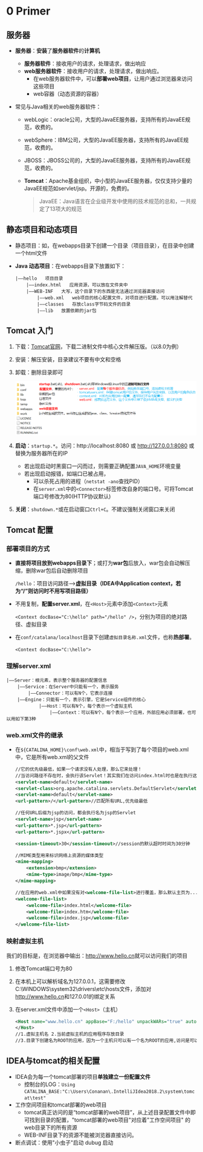 # 0 Primer

## 服务器

* **服务器**：**安装**了**服务器软件**的**计算机**

    * **服务器软件**：接收用户的请求，处理请求，做出响应
    * **web服务器软件**：接收用户的请求，处理请求，做出响应。
        * 在web服务器软件中，可以**部署web项目**，让用户通过浏览器来访问这些项目
        * web容器（动态资源的容器）

* 常见与Java相关的web服务器软件：

    * webLogic：oracle公司，大型的JavaEE服务器，支持所有的JavaEE规范，收费的。

    * webSphere：IBM公司，大型的JavaEE服务器，支持所有的JavaEE规范，收费的。

    * JBOSS：JBOSS公司的，大型的JavaEE服务器，支持所有的JavaEE规范，收费的。

    * **Tomcat**：Apache基金组织，中小型的JavaEE服务器，仅仅支持少量的JavaEE规范如servlet/jsp。开源的，免费的。

        > JavaEE：Java语言在企业级开发中使用的技术规范的总和，一共规定了13项大的规范



## 静态项目和动态项目

* 静态项目：如，在webapps目录下创建一个目录（项目目录），在目录中创建一个html文件

* **Java 动态项目**：在webapps目录下放置如下：

    ```
    |——hello   项目目录
    	|——index.html   应用资源，可以放在文件夹中
      	|——WEB-INF   大写，这个目录下的东西是无法通过浏览器直接访问
      		|——web.xml   web项目的核心配置文件，对项目进行配置。可以用注解替代
      		|——classes   存放class字节码文件的目录
      		|——lib   放置依赖的jar包
    ```

    

    

## Tomcat 入门

1. 下载：[Tomcat官网](https://tomcat.apache.org/)，下载二进制文件中核心文件解压版。（以8.0为例）

2. 安装：解压安装，目录建议不要有中文和空格

3. 卸载：删除目录即可

    ![](./images/Tomcat.png)

4. **启动**：`startup.*`。访问：http://localhost:8080 或 http://127.0.0.1:8080 或 替换为服务器所在的IP

    - 若出现启动时黑窗口一闪而过，则需要正确配置`JAVA_HOME`环境变量
    - 若出现启动报错，如端口已被占用，
        - 可以杀死占用的进程（`netstat -ano`查找PID）
        - 在`server.xml`中的`<Connector>`标签修改自身的端口号。可将Tomcat端口号修改为80(HTTP协议默认)

5. **关闭**：`shutdown.*`或在启动窗口`Ctrl+C`。不建议强制关闭窗口来关闭




## Tomcat 配置

### 部署项目的方式

*   **直接将项目放到webapps目录下**；或打为**war包**后放入，war包会自动解压缩，删除war包后自动删除项目

    `/hello`：项目访问路径—>**虚拟目录（IDEA中Application context，若为“/”则访问时不用写项目路径）**

*   不用复制，**配置server.xml**，在`<Host>`元素中添加`<Context>`元素

    `<Context docBase="C:\hello" path="/hello" />`，分别为项目的绝对路径、虚拟目录

*   在`conf/catalana/localhost`目录下创建`虚拟目录名称.xml`文件，也称**热部署**。

    `<Context docBase="C:\hello">`



### 理解server.xml

```
|——Server：根元素，表示整个服务器的配置信息
	|——Service：在Server中只能有一个，表示服务
		|——Connector：可以有N个，它表示连接
   	|——Engine：只能有一个，表示引擎，它是Service组件的核心
			|——Host：可以有N个，每个表示一个虚拟主机
				|——Context：可以有N个，每个表示一个应用，外部应用必须部署，也可以用如下第3种
```



### web.xml文件的继承

 - 在`${CATALINA_HOME}\conf\web.xml`中，相当于写到了每个项目的web.xml中，它是所有web.xml的父文件

     ```xml
     //它的优先级最低，如果一个请求没有人处理，那么它来处理！
     //当访问路径不存在时，会执行该Servlet！其实我们在访问index.html时也是在执行这个Servlet
     <servlet-name>default</servlet-name>
     <servlet-class>org.apache.catalina.servlets.DefaultServlet</servlet-class>
     <servlet-name>default</servlet-name>
     <url-pattern>/</url-pattern>//匹配所有URL,优先级最低
     ```

     ```xml
     //任何URL后缀为jsp的访问，都会执行名为jsp的Servlet
     <servlet-name>jsp</servlet-name>
     <url-pattern>*.jsp</url-pattern>
     <url-pattern>*.jspx</url-pattern>
     ```

     ```xml
     <session-timeout>30</session-timeout>//session的默认超时时间为30分钟
     ```

     ```xml
     //MIME类型用来标识网络上资源的媒体类型
     <mime-mapping>
         <extension>bmp</extension>
         <mime-type>image/bmp</mime-type>
     </mime-mapping>
     ```

     ```xml
     //在应用的web.xml中如果没有对<welcome-file-list>进行覆盖，那么默认主页为...
     <welcome-file-list>
         <welcome-file>index.html</welcome-file>
         <welcome-file>index.htm</welcome-file>
         <welcome-file>index.jsp</welcome-file>
     </welcome-file-list>
     ```



### 映射虚拟主机

我们的目标是，在浏览器中输出：<http://www.hello.cn>就可以访问我们的项目

 1. 修改Tomcat端口号为80

 2. 在本机上可以解析域名为127.0.0.1，这需要修改C:\WINDOWS\system32\drivers\etc\hosts文件，添加对<http://www.hello.cn>和127.0.01的绑定关系

 3. 在server.xml文件中添加一个`<Host>`（主机）

     ```xml
     <Host name="www.hello.cn" appBase="F:/hello" unpackWARs="true" autoDeploy="true">
     </Host>
     //1.虚拟主机名 2.当前虚拟主机的应用程序存放目录 
     //3.目录下创建名为ROOT的应用，因为一个主机只可以有一个名为ROOT的应用,访问是可以不给出应用名称
     ```



## IDEA与tomcat的相关配置

* IDEA会为每一个tomcat部署的项目**单独建立一份配置文件**
    * 控制台的LOG：`Using CATALINA_BASE:"C:\Users\Conanan\.IntelliJIdea2018.2\system\tomcat\test"`
* 工作空间项目和tomcat部署的web项目
    * tomcat真正访问的是“tomcat部署的web项目”，从上述目录配置文件中即可找到目录的配置，"tomcat部署的web项目"对应着"工作空间项目" 的web目录下的所有资源
    * WEB-INF目录下的资源不能被浏览器直接访问。
* 断点调试：使用"小虫子"启动 dubug 启动


